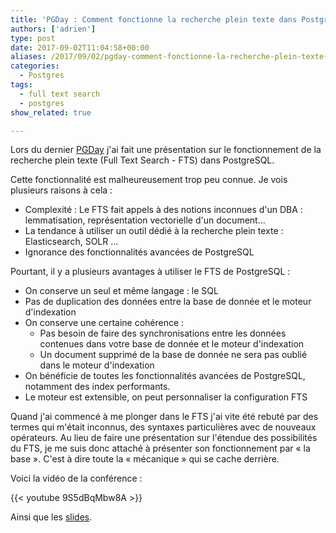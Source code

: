 ```yaml
---
title: 'PGDay : Comment fonctionne la recherche plein texte dans PostgreSQL?'
authors: ['adrien']
type: post
date: 2017-09-02T11:04:58+00:00
aliases: /2017/09/02/pgday-comment-fonctionne-la-recherche-plein-texte-dans-postgresql/
categories:
  - Postgres
tags:
  - full text search
  - postgres
show_related: true

---
```


Lors du dernier [PGDay][1] j'ai fait une présentation sur le fonctionnement de la recherche plein texte (Full Text Search - FTS) dans PostgreSQL.


Cette fonctionnalité est malheureusement trop peu connue. Je vois plusieurs raisons à cela :

* Complexité : Le FTS fait appels à des notions inconnues d'un DBA : lemmatisation, représentation vectorielle d'un document...
* La tendance à utiliser un outil dédié à la recherche plein texte : Elasticsearch, SOLR ...
* Ignorance des fonctionnalités avancées de PostgreSQL

Pourtant, il y a plusieurs avantages à utiliser le FTS de PostgreSQL :

  * On conserve un seul et même langage : le SQL
  * Pas de duplication des données entre la base de donnée et le moteur d'indexation
  * On conserve une certaine cohérence :
    * Pas besoin de faire des synchronisations entre les données contenues dans votre base de donnée et le moteur d'indexation
    * Un document supprimé de la base de donnée ne sera pas oublié dans le moteur d'indexation
  * On bénéficie de toutes les fonctionnalités avancées de PostgreSQL, notamment des index performants.
  * Le moteur est extensible, on peut personnaliser la configuration FTS

Quand j'ai commencé à me plonger dans le FTS j'ai vite été rebuté par des termes qui m'était inconnus, des syntaxes particulières avec de nouveaux opérateurs. Au lieu de faire une présentation sur l'étendue des possibilités du FTS, je me suis donc attaché à présenter son fonctionnement par « la base ». C'est à dire toute la « mécanique » qui se cache derrière.

Voici la vidéo de la conférence :

{{< youtube 9S5dBqMbw8A >}}

Ainsi que les [slides](https://blog.anayrat.info/presentations/2017/nayrat_Le_Full_Text_Search_dans_PostgreSQL.pdf).

[1]: http://pgday.fr/programme.html
